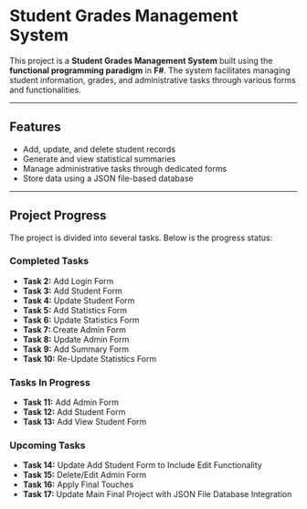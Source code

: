 # Student Grades Management System

This project is a **Student Grades Management System** built using the **functional programming paradigm** in **F#**. The system facilitates managing student information, grades, and administrative tasks through various forms and functionalities.

---

## Features
- Add, update, and delete student records
- Generate and view statistical summaries
- Manage administrative tasks through dedicated forms
- Store data using a JSON file-based database

---

## Project Progress
The project is divided into several tasks. Below is the progress status:

### Completed Tasks
- **Task 2:** Add Login Form
- **Task 3:** Add Student Form
- **Task 4:** Update Student Form
- **Task 5:** Add Statistics Form
- **Task 6:** Update Statistics Form
- **Task 7:** Create Admin Form
- **Task 8:** Update Admin Form
- **Task 9:** Add Summary Form
- **Task 10:** Re-Update Statistics Form

### Tasks In Progress
- **Task 11:** Add Admin Form
- **Task 12:** Add Student Form
- **Task 13:** Add View Student Form
  
### Upcoming Tasks
- **Task 14:** Update Add Student Form to Include Edit Functionality
- **Task 15:** Delete/Edit Admin Form
- **Task 16:** Apply Final Touches
- **Task 17:** Update Main Final Project with JSON File Database Integration
